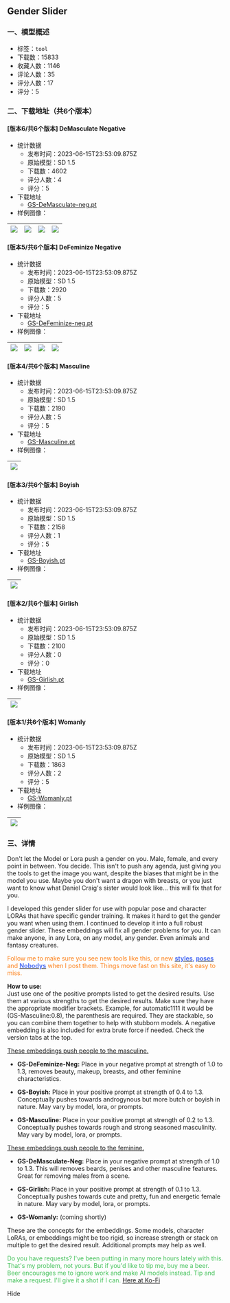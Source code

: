 ## Gender Slider
### 一、模型概述

- 标签：`tool`
- 下载数：15833
- 收藏人数：1146
- 评论人数：35
- 评分人数：17
- 评分：5

### 二、下载地址（共6个版本）

#### [版本6/共6个版本] DeMasculate Negative

- 统计数据
  - 发布时间：2023-06-15T23:53:09.875Z
  - 原始模型：SD 1.5
  - 下载数：4602
  - 评分人数：4
  - 评分：5
- 下载地址
  - [GS-DeMasculate-neg.pt](https://civitai.com/api/download/models/95959)
- 样例图像：

| <img src="https://image.civitai.com/xG1nkqKTMzGDvpLrqFT7WA/c1af593a-05c7-4847-9e8f-1b5f0c703494/width=450/1143511.jpeg" /> | <img src="https://image.civitai.com/xG1nkqKTMzGDvpLrqFT7WA/57f63734-4598-458d-af70-eb1b994572e1/width=450/1143512.jpeg" /> | <img src="https://image.civitai.com/xG1nkqKTMzGDvpLrqFT7WA/ad8d1b6f-d2a6-491c-8a41-b792c6c9c50d/width=450/1143513.jpeg" /> | <img src="https://image.civitai.com/xG1nkqKTMzGDvpLrqFT7WA/dc3dde52-13c7-451e-b6b7-745f860d0304/width=450/1143510.jpeg" /> |
| ---- | ---- | ---- | ---- |

#### [版本5/共6个版本] DeFeminize Negative

- 统计数据
  - 发布时间：2023-06-15T23:53:09.875Z
  - 原始模型：SD 1.5
  - 下载数：2920
  - 评分人数：5
  - 评分：5
- 下载地址
  - [GS-DeFeminize-neg.pt](https://civitai.com/api/download/models/95500)
- 样例图像：

| <img src="https://image.civitai.com/xG1nkqKTMzGDvpLrqFT7WA/de39f218-108b-4708-8ae8-a829dbae9020/width=450/1136643.jpeg" /> | <img src="https://image.civitai.com/xG1nkqKTMzGDvpLrqFT7WA/374e0d79-2369-4096-8ed9-24534be6d47a/width=450/1136659.jpeg" /> | <img src="https://image.civitai.com/xG1nkqKTMzGDvpLrqFT7WA/c816ee73-e08b-4af1-a173-5ac624de36d7/width=450/1136647.jpeg" /> | <img src="https://image.civitai.com/xG1nkqKTMzGDvpLrqFT7WA/bac8c620-4186-47e9-9c23-d119813c6575/width=450/1136648.jpeg" /> |
| ---- | ---- | ---- | ---- |

#### [版本4/共6个版本] Masculine

- 统计数据
  - 发布时间：2023-06-15T23:53:09.875Z
  - 原始模型：SD 1.5
  - 下载数：2190
  - 评分人数：5
  - 评分：5
- 下载地址
  - [GS-Masculine.pt](https://civitai.com/api/download/models/95532)
- 样例图像：

| <img src="https://image.civitai.com/xG1nkqKTMzGDvpLrqFT7WA/82efce90-f00c-4a3b-a532-6f929d296a5a/width=450/1155891.jpeg" /> |
| ---- |

#### [版本3/共6个版本] Boyish

- 统计数据
  - 发布时间：2023-06-15T23:53:09.875Z
  - 原始模型：SD 1.5
  - 下载数：2158
  - 评分人数：1
  - 评分：5
- 下载地址
  - [GS-Boyish.pt](https://civitai.com/api/download/models/95611)
- 样例图像：

| <img src="https://image.civitai.com/xG1nkqKTMzGDvpLrqFT7WA/aaf60c48-ef78-497d-a4a9-04c29fd194cb/width=450/1155904.jpeg" /> |
| ---- |

#### [版本2/共6个版本] Girlish

- 统计数据
  - 发布时间：2023-06-15T23:53:09.875Z
  - 原始模型：SD 1.5
  - 下载数：2100
  - 评分人数：0
  - 评分：0
- 下载地址
  - [GS-Girlish.pt](https://civitai.com/api/download/models/96322)
- 样例图像：

| <img src="https://image.civitai.com/xG1nkqKTMzGDvpLrqFT7WA/999d950e-5035-4204-951a-ef9980dea979/width=450/1155906.jpeg" /> |
| ---- |

#### [版本1/共6个版本] Womanly

- 统计数据
  - 发布时间：2023-06-15T23:53:09.875Z
  - 原始模型：SD 1.5
  - 下载数：1863
  - 评分人数：2
  - 评分：5
- 下载地址
  - [GS-Womanly.pt](https://civitai.com/api/download/models/96916)
- 样例图像：

| <img src="https://image.civitai.com/xG1nkqKTMzGDvpLrqFT7WA/a31ed12a-254d-4e7c-99f6-16407751cb0e/width=450/1160610.jpeg" /> |
| ---- |


### 三、详情
<p>Don't let the Model or Lora push a gender on you. Male, female, and every point in between. You decide. This isn't to push any agenda, just giving you the tools to get the image you want, despite the biases that might be in the model you use. Maybe you don't want a dragon with breasts, or you just want to know what Daniel Craig's sister would look like... this will fix that for you.</p><p>I developed this gender slider for use with popular pose and character LORAs that have specific gender training. It makes it hard to get the gender you want when using them. I continued to develop it into a full robust gender slider. These embeddings will fix all gender problems for you. It can make anyone, in any Lora, on any model, any gender. Even animals and fantasy creatures.</p><p><span style="color:rgb(253, 126, 20)">Follow me to make sure you see new tools like this, or new </span><a target="_blank" rel="ugc" href="https://civitai.com/tag/zstyle"><strong><span style="color:rgb(76, 110, 245)">styles</span></strong></a><strong><span style="color:rgb(76, 110, 245)">, </span></strong><a target="_blank" rel="ugc" href="https://civitai.com/tag/zpose"><strong><span style="color:rgb(76, 110, 245)">poses</span></strong></a><span style="color:rgb(76, 110, 245)"> </span><span style="color:rgb(253, 126, 20)">and</span><span style="color:rgb(76, 110, 245)"> </span><a target="_blank" rel="ugc" href="https://civitai.com/tag/znobody"><strong><span style="color:rgb(76, 110, 245)">Nobodys</span></strong></a><span style="color:rgb(253, 126, 20)"> when I post them. Things move fast on this site, it's easy to miss.</span></p><p></p><p><strong>How to use:</strong><br />Just use one of the positive prompts listed to get the desired results. Use them at various strengths to get the desired results. Make sure they have the appropriate modifier brackets. Example, for automatic1111 it would be (GS-Masculine:0.8), the parenthesis are required. They are stackable, so you can combine them together to help with stubborn models. A negative embedding is also included for extra brute force if needed. Check the version tabs at the top.</p><p><u>These embeddings push people to the masculine.</u></p><ul><li><p><strong>GS-DeFeminize-Neg:</strong> Place in your negative prompt at strength of 1.0 to 1.3, removes beauty, makeup, breasts, and other feminine characteristics.</p></li><li><p><strong>GS-Boyish:</strong> Place in your positive prompt at strength of 0.4 to 1.3. Conceptually pushes towards androgynous but more butch or boyish in nature. May vary by model, lora, or prompts.</p></li><li><p><strong>GS-Masculine:</strong> Place in your positive prompt at strength of 0.2 to 1.3. Conceptually pushes towards rough and strong seasoned masculinity. May vary by model, lora, or prompts.</p></li></ul><p><u>These embeddings push people to the feminine.</u></p><ul><li><p><strong>GS-DeMasculate-Neg:</strong> Place in your negative prompt at strength of 1.0 to 1.3. This will removes beards, penises and other masculine features. Great for removing males from a scene.</p></li><li><p><strong>GS-Girlish:</strong> Place in your positive prompt at strength of 0.1 to 1.3. Conceptually pushes towards cute and pretty, fun and energetic female in nature. May vary by model, lora, or prompts.</p></li><li><p><strong>GS-Womanly:</strong> (coming shortly)</p></li></ul><p>These are the concepts for the embeddings. Some models, character LoRAs, or embeddings might be too rigid, so increase strength or stack on multiple to get the desired result. Additional prompts may help as well.</p><p></p><p><span style="color:rgb(64, 192, 87)">Do you have requests? I've been putting in many more hours lately with this. That's my problem, not yours. But if you'd like to tip me, buy me a beer. Beer encourages me to ignore work and make AI models instead. Tip and make a request. I'll give it a shot if I can.</span> <a target="_blank" rel="ugc" href="https://ko-fi.com/zovya">Here at Ko-Fi</a></p><p>Hide</p>
